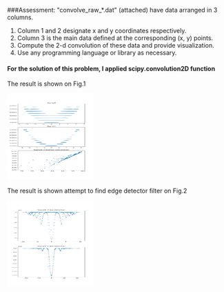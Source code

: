 ###Assessment: "convolve_raw_*.dat" (attached) have data arranged in 3 columns.
1) Column 1 and 2 designate x and y coordinates respectively. 
2) Column 3 is the main data defined at the corresponding (x, y) points.
3) Compute the 2-d convolution of these data and provide visualization.
4) Use any programming language or library as necessary.

#### For the solution of this problem, I applied scipy.convolution2D function

The result is shown on Fig.1

<img src="assessment_convolution.png"  alt="drawing"  width="200"  height="200"/> 

The result is shown attempt to find edge detector filter on Fig.2

<img src="assessment_convolution2.png"  alt="drawing"  width="200"  height="200"/> 
